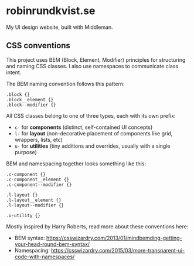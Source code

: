 # robinrundkvist.se

My UI design website, built with Middleman.

## CSS conventions

This project uses BEM (Block, Element, Modifier) principles for structuring and naming CSS classes. I also use namespaces to communicate class intent.

The BEM naming convention follows this pattern:

```
.block {}
.block__element {}
.block--modifier {}
```

All CSS classes belong to one of three types, each with its own prefix:
- `c-` for **components** (distinct, self-contained UI concepts)
- `l-` for **layout** (non-decorative placement of components like grid, wrappers, lists, etc)
- `u-` for **utilities** (tiny additions and overrides, usually with a single purpose)

BEM and namespacing together looks something like this:

```
.c-component {}
.c-component__element {}
.c-component--modifier {}

.l-layout {}
.l-layout__element {}
.l-layout--modifier {}

.u-utility {}
```

Mostly inspired by Harry Roberts, read more about these conventions here:
- BEM syntax: https://csswizardry.com/2013/01/mindbemding-getting-your-head-round-bem-syntax/
- Namespacing: https://csswizardry.com/2015/03/more-transparent-ui-code-with-namespaces/
